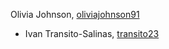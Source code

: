 Olivia Johnson, [oliviajohnson91](https://github.com/oliviajohnson91)
* Ivan Transito-Salinas, [transito23](https://github.com/transito23)